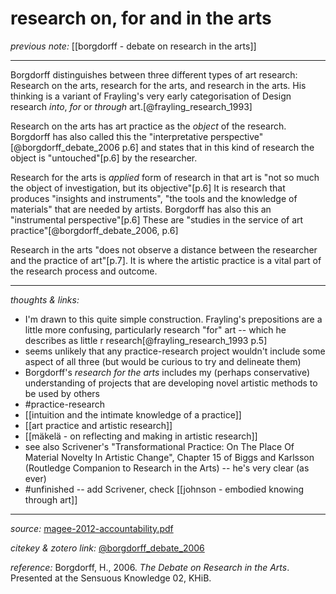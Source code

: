 # research on, for and in the arts

_previous note:_ [[borgdorff - debate on research in the arts]]

---

Borgdorff distinguishes between three different types of art research: Research on the arts, research for the arts, and research in the arts. His thinking is a variant of Frayling's very early categorisation of Design research _into_, _for_ or _through_ art.[@frayling_research_1993]

Research on the arts has art practice as the _object_ of the research. Borgdorff has also called this the "interpretative perspective"[@borgdorff_debate_2006 p.6] and states that in this kind of research the object is "untouched"[p.6] by the researcher.

Research for the arts is _applied_ form of research in that art is "not so much the object of investigation, but its objective"[p.6] It is research that produces "insights and instruments", "the tools and the knowledge of materials" that are needed by artists. Borgdorff has also this an "instrumental perspective"[p.6] These are "studies in the service of art practice"[@borgdorff_debate_2006, p.6]

Research in the arts "does not observe a distance between the researcher and the practice of art"[p.7]. It is where the artistic practice is a vital part of the research process and outcome. 

---

_thoughts & links:_

- I'm drawn to this quite simple construction. Frayling's prepositions are a little more confusing, particularly  research "for" art -- which he describes as little r research[@frayling_research_1993 p.5]
- seems unlikely that any practice-research project wouldn't include some aspect of all three (but would be curious to try and delineate them)
- Borgdorff's _research for the arts_ includes my (perhaps conservative) understanding of projects that are developing novel artistic methods to be used by others
- #practice-research 
- [[intuition and the intimate knowledge of a practice]]
- [[art practice and artistic research]]
- [[mäkelä - on reflecting and making in artistic research]]
- see also Scrivener's "Transformational Practice: On The Place Of Material Novelty In Artistic Change", Chapter 15 of Biggs and Karlsson (Routledge Companion to Research in the Arts) -- he's very clear (as ever)
- #unfinished -- add Scrivener, check [[johnson - embodied knowing through art]]

---

_source:_ [magee-2012-accountability.pdf](hook://file/mz8Ki68gv?p=RHJvcGJveC9iaWJsaW9ncmFwaHkgcGRmcw==&n=magee-2012-accountability.pdf)

_citekey & zotero link:_ [@borgdorff_debate_2006](zotero://select/items/1_QYPSQMY2)

_reference:_ Borgdorff, H., 2006. _The Debate on Research in the Arts_. Presented at the Sensuous Knowledge 02, KHiB.


